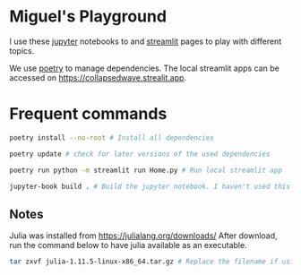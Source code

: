 # Miguel's Playground
I use these [jupyter](https://jupyter.org/) notebooks to and [streamlit](https://streamlit.io/) pages to play with different topics.

We use [poetry](https://python-poetry.org/) to manage dependencies. The local streamlit apps can be accessed on https://collapsedwave.strealit.app.

# Frequent commands
```bash
poetry install --no-root # Install all dependencies
```

```bash
poetry update # check for later versions of the used dependencies
```

```bash
poetry run python -m streamlit run Home.py # Run local streamlit app
```

```bash
jupyter-book build . # Build the jupyter notebook. I haven't used this command in a while, so it is likely to be broken
```

## Notes

Julia was installed from https://julialang.org/downloads/
After download, run the command below to have julia available as an executable.
```bash
tar zxvf julia-1.11.5-linux-x86_64.tar.gz # Replace the filename if using a different version
```